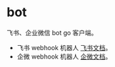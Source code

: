 # bot

飞书、企业微信 bot go 客户端。

* 飞书 webhook 机器人 [飞书文档](https://open.feishu.cn/document/client-docs/bot-v3/add-custom-bot)。
* 企微 webhook 机器人 [企微文档](https://developer.work.weixin.qq.com/document/path/91770)。
